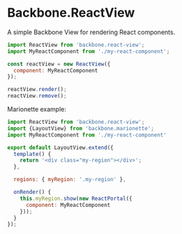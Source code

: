 # Backbone.ReactView

A simple Backbone View for rendering React components.

```js
import ReactView from 'backbone.react-view';
import MyReactComponent from './my-react-component';

const reactView = new ReactView({
  component: MyReactComponent
});

reactView.render();
reactView.remove();
```

Marionette example:


```js
import ReactView from 'backbone.react-view';
import {LayoutView} from 'backbone.marionette';
import MyReactComponent from './my-react-component'

export default LayoutView.extend({
  template() {
    return '<div class="my-region"></div>';
  },

  regions: { myRegion: '.my-region' },

  onRender() {
    this.myRegion.show(new ReactPortal({
      component: MyReactComponent
    }));
  }
});
```
